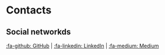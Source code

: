 # Contacts

## Social networkds

[:fa-github: GitHub](https://github.com/py4mac) |
[:fa-linkedin: LinkedIn](https://linkedin.com/in/pierreyvesboisbunon) |
[:fa-medium: Medium](https://medium.com/@py4mac)